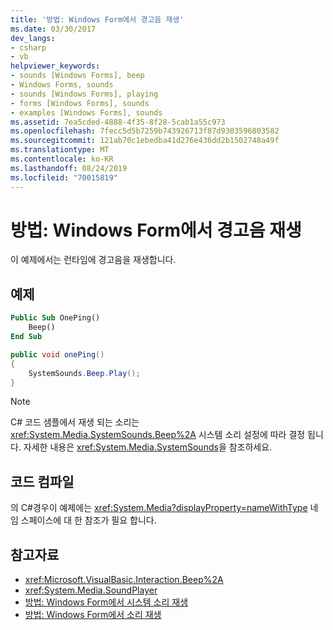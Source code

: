 ```yaml
---
title: '방법: Windows Form에서 경고음 재생'
ms.date: 03/30/2017
dev_langs:
- csharp
- vb
helpviewer_keywords:
- sounds [Windows Forms], beep
- Windows Forms, sounds
- sounds [Windows Forms], playing
- forms [Windows Forms], sounds
- examples [Windows Forms], sounds
ms.assetid: 7ea5cded-4888-4f35-8f28-5cab1a55c973
ms.openlocfilehash: 7fecc5d5b7259b743926713f87d9303596803582
ms.sourcegitcommit: 121ab70c1ebedba41d276e436dd2b1502748a49f
ms.translationtype: MT
ms.contentlocale: ko-KR
ms.lasthandoff: 08/24/2019
ms.locfileid: "70015819"
---
```

# <a name="how-to-play-a-beep-from-a-windows-form"></a>방법: Windows Form에서 경고음 재생
이 예제에서는 런타임에 경고음을 재생합니다.

## <a name="example"></a>예제

```vb
Public Sub OnePing()
    Beep()
End Sub
```

```csharp
public void onePing()
{
    SystemSounds.Beep.Play();
}
```

> [!NOTE]
> C# 코드 샘플에서 재생 되는 소리는 <xref:System.Media.SystemSounds.Beep%2A> 시스템 소리 설정에 따라 결정 됩니다. 자세한 내용은 <xref:System.Media.SystemSounds>을 참조하세요.

## <a name="compiling-the-code"></a>코드 컴파일
 의 C#경우이 예제에는 <xref:System.Media?displayProperty=nameWithType> 네임 스페이스에 대 한 참조가 필요 합니다.

## <a name="see-also"></a>참고자료

- <xref:Microsoft.VisualBasic.Interaction.Beep%2A>
- <xref:System.Media.SoundPlayer>
- [방법: Windows Form에서 시스템 소리 재생](how-to-play-a-system-sound-from-a-windows-form.md)
- [방법: Windows Form에서 소리 재생](how-to-play-a-sound-from-a-windows-form.md)
